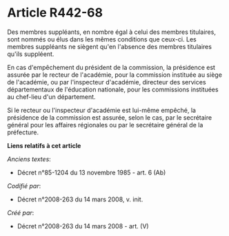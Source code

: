 # Article R442-68

Des membres suppléants, en nombre égal à celui des membres titulaires, sont nommés ou élus dans les mêmes conditions que
ceux-ci. Les membres suppléants ne siègent qu'en l'absence des membres titulaires qu'ils suppléent.

En cas d'empêchement du président de la commission, la présidence est assurée par le recteur de l'académie, pour la
commission instituée au siège de l'académie, ou par l'inspecteur d'académie, directeur des services départementaux de
l'éducation nationale, pour les commissions instituées au chef-lieu d'un département.

Si le recteur ou l'inspecteur d'académie est lui-même empêché, la présidence de la commission est assurée, selon le cas, par
le secrétaire général pour les affaires régionales ou par le secrétaire général de la préfecture.

**Liens relatifs à cet article**

_Anciens textes_:

  - Décret n°85-1204 du 13 novembre 1985 - art. 6 (Ab)

_Codifié par_:

  - Décret n°2008-263 du 14 mars 2008, v. init.

_Créé par_:

  - Décret n°2008-263 du 14 mars 2008 - art. (V)
